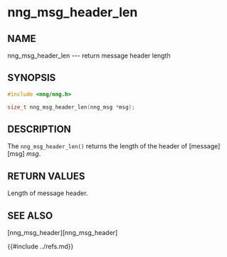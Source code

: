 # nng_msg_header_len

## NAME

nng_msg_header_len --- return message header length

## SYNOPSIS

```c
#include <nng/nng.h>

size_t nng_msg_header_len(nng_msg *msg);
```

## DESCRIPTION

The `nng_msg_header_len()` returns the length of the header of [message][msg] _msg_.

## RETURN VALUES

Length of message header.

## SEE ALSO

[nng_msg_header][nng_msg_header]

{{#include ../refs.md}}
